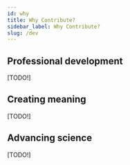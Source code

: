 ```yaml
---
id: why
title: Why Contribute?
sidebar_label: Why Contribute?
slug: /dev
---
```


## Professional development
[TODO!]

## Creating meaning
[TODO!]

## Advancing science
[TODO!]